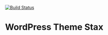 [![Build Status](https://travis-ci.com/hackasassets/stax-sitemap.svg?branch=master)](https://travis-ci.com/hackasassets/stax-sitemap)

# WordPress Theme Stax
